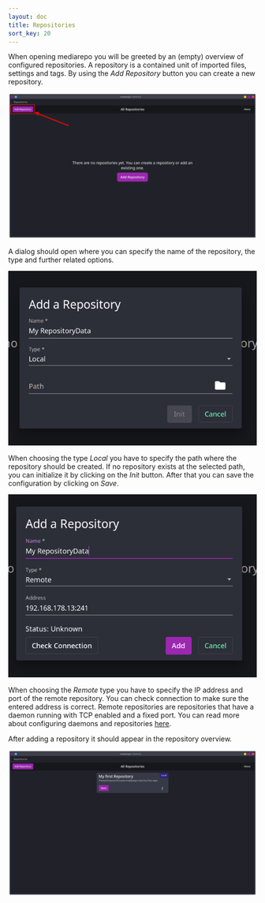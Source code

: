 ```yaml
---
layout: doc
title: Repositories
sort_key: 20
---
```


When opening mediarepo you will be greeted by an (empty) overview of configured repositories.
A repository is a contained unit of imported files, settings and tags. 
By using the *Add Repository* button you can create a new repository.

![](/assets/images/mediarepo-empty-repo-view.png)

A dialog should open where you can specify the name of the repository, the type and further related options.

![](/assets/images/add-repository-dialog.png)

When choosing the type *Local* you have to specify the path where the repository should be created. 
If no repository exists at the selected path, you can initialize it by clicking on the *Init* button.
After that you can save the configuration by clicking on *Save*.

![](/assets/images/add-remote-repository-dialog.png)

When choosing the *Remote* type you have to specify the IP address and port of the remote repository. 
You can check connection to make sure the entered address is correct.
Remote repositories are repositories that have a daemon running with TCP enabled and a fixed port.
You can read more about configuring daemons and repositories [here](50_repo_configuration).

After adding a repository it should appear in the repository overview.

![](/assets/images/mediarepo-first-repository.png)